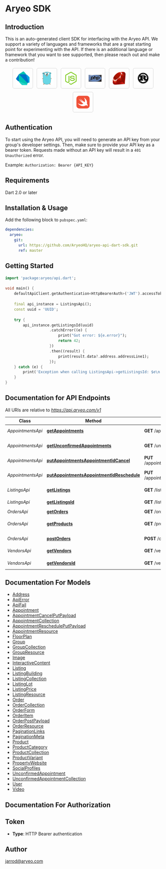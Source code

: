 # Aryeo SDK

## Introduction

This is an auto-generated client SDK for interfacing with the Aryeo API. We support a variety of languages and frameworks that are a great starting point for experimenting with the API. If there is an additional language or framework that you want to see supported, then please reach out and make a contribution!

<p align="center"> <a href="https://github.com/AryeoHQ/aryeo-api-dart-sdk"><img src="https://raw.githubusercontent.com/AryeoHQ/aryeo-api-docs/master/public/images/dart.svg" alt="Dart" width="44" style="padding:10px;border: 1px solid #d3d3d3;border-radius: 5px;margin:4px;"/></a> <a href="https://github.com/AryeoHQ/aryeo-api-go-sdk"><img src="https://raw.githubusercontent.com/AryeoHQ/aryeo-api-docs/master/public/images/go.svg" alt="Go" width="44" style="padding:10px;border: 1px solid #d3d3d3;border-radius: 5px;margin:4px;"/></a> <a href="https://github.com/AryeoHQ/aryeo-api-js-sdk"><img src="https://raw.githubusercontent.com/AryeoHQ/aryeo-api-docs/master/public/images/js.svg" alt="Node JS" width="44" style="padding:10px;border: 1px solid #d3d3d3;border-radius: 5px;margin:4px;"/></a> <a href="https://github.com/AryeoHQ/aryeo-api-php-sdk"><img src="https://raw.githubusercontent.com/AryeoHQ/aryeo-api-docs/master/public/images/php.svg" alt="PHP" width="44" style="padding:10px;border: 1px solid #d3d3d3;border-radius: 5px;margin:4px;"/></a> <a href="https://github.com/AryeoHQ/aryeo-api-ruby-sdk"><img src="https://raw.githubusercontent.com/AryeoHQ/aryeo-api-docs/master/public/images/ruby.svg" alt="Ruby" width="44" style="padding:10px;border: 1px solid #d3d3d3;border-radius: 5px;margin:4px;"/></a> <a href="https://github.com/AryeoHQ/aryeo-api-rust-sdk"><img src="https://raw.githubusercontent.com/AryeoHQ/aryeo-api-docs/master/public/images/rust.svg" alt="Rust" width="44" style="padding:10px;border: 1px solid #d3d3d3;border-radius: 5px;margin:4px;"/></a> <a href="https://github.com/AryeoHQ/aryeo-api-swift-sdk"><img src="https://raw.githubusercontent.com/AryeoHQ/aryeo-api-docs/master/public/images/swift.svg" alt="Swift" width="44" style="padding:10px;border: 1px solid #d3d3d3;border-radius: 5px;margin:4px;"/></a> </p>

## Authentication

To start using the Aryeo API, you will need to generate an API key from your group's developer settings. Then, make sure to provide your API key as a bearer token. Requests made without an API key will result in a `401 Unauthorized` error.

Example: `Authorization: Bearer {API_KEY}`

## Requirements

Dart 2.0 or later

## Installation & Usage

Add the following block to `pubspec.yaml`:

```yaml
dependencies:
  aryeo:
    git:
      url: https://github.com/AryeoHQ/aryeo-api-dart-sdk.git
      ref: master
```      

## Getting Started

```dart
import 'package:aryeo/api.dart';

void main() {
    defaultApiClient.getAuthentication<HttpBearerAuth>('JWT').accessToken = 'API_KEY';

    final api_instance = ListingsApi();
    const uuid = 'UUID';

    try {
        api_instance.getListingsId(uuid)                    
                    .catchError((e) {
                        print("Got error: ${e.error}");
                        return 42;
                    })
                    .then((result) {
                        print(result.data?.address.addressLine1);
                    });                                                                    
    } catch (e) {
        print('Exception when calling ListingsApi->getListingsId: $e\n');
    }   
}
```

## Documentation for API Endpoints

All URIs are relative to *https://api.aryeo.com/v1*

Class | Method | HTTP request | Description
------------ | ------------- | ------------- | -------------
*AppointmentsApi* | [**getAppointments**](doc//AppointmentsApi.md#getappointments) | **GET** /appointments | List all appointments.
*AppointmentsApi* | [**getUnconfirmedAppointments**](doc//AppointmentsApi.md#getunconfirmedappointments) | **GET** /unconfirmed-appointments | List all unconfirmed appointments.
*AppointmentsApi* | [**putAppointmentsAppointmentIdCancel**](doc//AppointmentsApi.md#putappointmentsappointmentidcancel) | **PUT** /appointments/{appointment_id}/cancel | Cancel an appointment.
*AppointmentsApi* | [**putAppointmentsAppointmentIdReschedule**](doc//AppointmentsApi.md#putappointmentsappointmentidreschedule) | **PUT** /appointments/{appointment_id}/reschedule | Reschedule an appointment.
*ListingsApi* | [**getListings**](doc//ListingsApi.md#getlistings) | **GET** /listings | List all listings.
*ListingsApi* | [**getListingsId**](doc//ListingsApi.md#getlistingsid) | **GET** /listings/{listing_id} | Retrieve a listing.
*OrdersApi* | [**getOrders**](doc//OrdersApi.md#getorders) | **GET** /orders | List all orders.
*OrdersApi* | [**getProducts**](doc//OrdersApi.md#getproducts) | **GET** /products | Get products available to a group.
*OrdersApi* | [**postOrders**](doc//OrdersApi.md#postorders) | **POST** /orders | Create an order.
*VendorsApi* | [**getVendors**](doc//VendorsApi.md#getvendors) | **GET** /vendors | List all vendors.
*VendorsApi* | [**getVendorsId**](doc//VendorsApi.md#getvendorsid) | **GET** /vendors/{vendor_id} | Retrieve a vendor.


## Documentation For Models

 - [Address](doc//Address.md)
 - [ApiError](doc//ApiError.md)
 - [ApiFail](doc//ApiFail.md)
 - [Appointment](doc//Appointment.md)
 - [AppointmentCancelPutPayload](doc//AppointmentCancelPutPayload.md)
 - [AppointmentCollection](doc//AppointmentCollection.md)
 - [AppointmentReschedulePutPayload](doc//AppointmentReschedulePutPayload.md)
 - [AppointmentResource](doc//AppointmentResource.md)
 - [FloorPlan](doc//FloorPlan.md)
 - [Group](doc//Group.md)
 - [GroupCollection](doc//GroupCollection.md)
 - [GroupResource](doc//GroupResource.md)
 - [Image](doc//Image.md)
 - [InteractiveContent](doc//InteractiveContent.md)
 - [Listing](doc//Listing.md)
 - [ListingBuilding](doc//ListingBuilding.md)
 - [ListingCollection](doc//ListingCollection.md)
 - [ListingLot](doc//ListingLot.md)
 - [ListingPrice](doc//ListingPrice.md)
 - [ListingResource](doc//ListingResource.md)
 - [Order](doc//Order.md)
 - [OrderCollection](doc//OrderCollection.md)
 - [OrderForm](doc//OrderForm.md)
 - [OrderItem](doc//OrderItem.md)
 - [OrderPostPayload](doc//OrderPostPayload.md)
 - [OrderResource](doc//OrderResource.md)
 - [PaginationLinks](doc//PaginationLinks.md)
 - [PaginationMeta](doc//PaginationMeta.md)
 - [Product](doc//Product.md)
 - [ProductCategory](doc//ProductCategory.md)
 - [ProductCollection](doc//ProductCollection.md)
 - [ProductVariant](doc//ProductVariant.md)
 - [PropertyWebsite](doc//PropertyWebsite.md)
 - [SocialProfiles](doc//SocialProfiles.md)
 - [UnconfirmedAppointment](doc//UnconfirmedAppointment.md)
 - [UnconfirmedAppointmentCollection](doc//UnconfirmedAppointmentCollection.md)
 - [User](doc//User.md)
 - [Video](doc//Video.md)


## Documentation For Authorization


## Token

- **Type**: HTTP Bearer authentication


## Author

jarrod@aryeo.com
